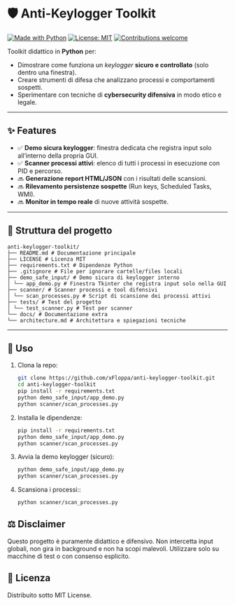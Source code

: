 # 🛡️ Anti-Keylogger Toolkit

[![Made with Python](https://img.shields.io/badge/Made%20with-Python-blue?logo=python)](https://www.python.org/)
[![License: MIT](https://img.shields.io/badge/License-MIT-green.svg)](LICENSE)
[![Contributions welcome](https://img.shields.io/badge/Contributions-welcome-orange.svg)](../../issues)

Toolkit didattico in **Python** per:
- Dimostrare come funziona un *keylogger* **sicuro e controllato** (solo dentro una finestra).
- Creare strumenti di difesa che analizzano processi e comportamenti sospetti.
- Sperimentare con tecniche di **cybersecurity difensiva** in modo etico e legale.

---

## ✨ Features
- ✅ **Demo sicura keylogger**: finestra dedicata che registra input solo all’interno della propria GUI.
- ✅ **Scanner processi attivi**: elenco di tutti i processi in esecuzione con PID e percorso.
- 🔜 **Generazione report HTML/JSON** con i risultati delle scansioni.
- 🔜 **Rilevamento persistenze sospette** (Run keys, Scheduled Tasks, WMI).
- 🔜 **Monitor in tempo reale** di nuove attività sospette.

---

## 📂 Struttura del progetto
```
anti-keylogger-toolkit/
├── README.md # Documentazione principale
├── LICENSE # Licenza MIT
├── requirements.txt # Dipendenze Python
├── .gitignore # File per ignorare cartelle/files locali
├── demo_safe_input/ # Demo sicura di keylogger interno
│ └── app_demo.py # Finestra Tkinter che registra input solo nella GUI
├── scanner/ # Scanner processi e tool difensivi
│ └── scan_processes.py # Script di scansione dei processi attivi
├── tests/ # Test del progetto
│ └── test_scanner.py # Test per scanner
└── docs/ # Documentazione extra
└── architecture.md # Architettura e spiegazioni tecniche
```

---

## 🚀 Uso
1. Clona la repo:
   ```bash
   git clone https://github.com/xFloppa/anti-keylogger-toolkit.git
   cd anti-keylogger-toolkit
   pip install -r requirements.txt
   python demo_safe_input/app_demo.py
   python scanner/scan_processes.py
   ```
2. Installa le dipendenze:
   ```bash
   pip install -r requirements.txt
   python demo_safe_input/app_demo.py
   python scanner/scan_processes.py
   ```
3. Avvia la demo keylogger (sicuro):
   ```bash
   python demo_safe_input/app_demo.py
   python scanner/scan_processes.py
   ```
3. Scansiona i processi::
   ```bash
   python scanner/scan_processes.py
   ```

## ⚖️ Disclaimer
Questo progetto è puramente didattico e difensivo.
Non intercetta input globali, non gira in background e non ha scopi malevoli.
Utilizzare solo su macchine di test o con consenso esplicito.

## 📄 Licenza
Distribuito sotto MIT License.
